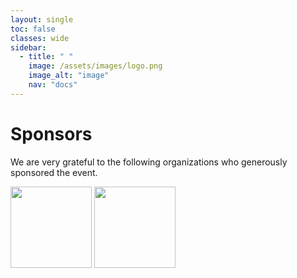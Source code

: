```yaml
---
layout: single
toc: false
classes: wide
sidebar:  
  - title: " "   
    image: /assets/images/logo.png
    image_alt: "image"
    nav: "docs"
---
```


# Sponsors
We are very grateful to the following organizations who generously sponsored the event.

<div class="imgcot">
  <a class="imgitm" href="https://www.nsfc.gov.cn"><img border="0" src="https://askworkshop.github.io/ask2023/assets/images/nnsfc.png" height="130" width="130" /></a>
  <a class="imgitm" href="https://www.cacrnet.org.cn/"><img border="0" src="https://askworkshop.github.io/ask2023/assets/images/cacr.png" height="130" width="130" /></a>
</div>

<!--
{% include gallery layout="row" caption="Sponsors List" %}
![NATIONAL NATURAL SCIENCE FOUNDATION OF CHINA](https://askworkshop.github.io/ask2023/assets/images/nnsfc.png){: width="130px" }
![SJTU-HAINAN BLOCKCHAIN RESEARCH INSTITUTE](https://askworkshop.github.io/ask2023/assets/images/sjtu.png){: width="130px" }
-->
